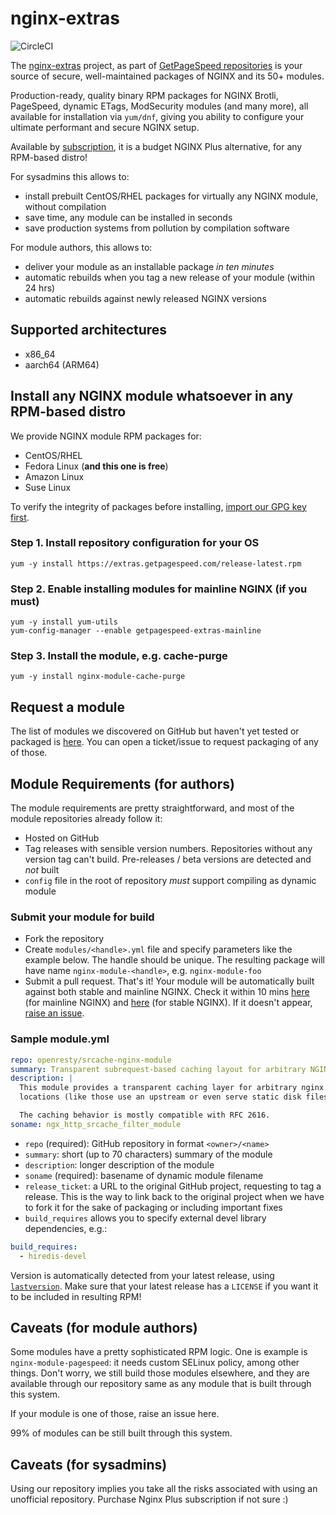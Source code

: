 # nginx-extras

![CircleCI](https://circleci.com/gh/GetPageSpeed/repotest.svg?style=shield&circle-token=db54937e3be24afebb2520f2c59ecb65a848900d)

The [nginx-extras](https://www.getpagespeed.com/nginx-extras) project, as part of [GetPageSpeed repositories](https://www.getpagespeed.com/redhat) 
is your source of secure, well-maintained packages of NGINX and its 50+ modules.

Production-ready, quality binary RPM packages for NGINX Brotli, PageSpeed, dynamic ETags, ModSecurity modules (and many more),
all available for installation via `yum/dnf`, giving you ability to configure your ultimate performant and secure NGINX setup.

Available by [subscription](https://www.getpagespeed.com/repo-subscribe), 
it is a budget NGINX Plus alternative, for any RPM-based distro!

For sysadmins this allows to:

* install prebuilt CentOS/RHEL packages for virtually any NGINX module, without compilation
* save time, any module can be installed in seconds
* save production systems from pollution by compilation software

For module authors, this allows to:

* deliver your module as an installable package *in ten minutes*
* automatic rebuilds when you tag a new release of your module (within 24 hrs)
* automatic rebuilds against newly released NGINX versions

## Supported architectures

* x86_64
* aarch64 (ARM64)

## Install any NGINX module whatsoever in any RPM-based distro

We provide NGINX module RPM packages for:

* CentOS/RHEL
* Fedora Linux (**and this one is free**)
* Amazon Linux
* Suse Linux

To verify the integrity of packages before installing, [import our GPG key first](https://nginx-extras.getpagespeed.com/integrity/).

### Step 1. Install repository configuration for your OS

    yum -y install https://extras.getpagespeed.com/release-latest.rpm

### Step 2. Enable installing modules for mainline NGINX (if you must)

    yum -y install yum-utils
    yum-config-manager --enable getpagespeed-extras-mainline

### Step 3. Install the module, e.g. cache-purge     

    yum -y install nginx-module-cache-purge

## Request a module

The list of modules we discovered on GitHub but haven't yet tested or packaged is [here](docs/nonpackaged-modules.md). 
You can open a ticket/issue to request packaging of any of those.

## Module Requirements (for authors)

The module requirements are pretty straightforward, and most of the module repositories already follow it:

* Hosted on GitHub
* Tag releases with sensible version numbers. Repositories without any version tag can't build. Pre-releases / beta versions are detected and *not* built
* `config` file in the root of repository *must* support compiling as dynamic module

### Submit your module for build

* Fork the repository
* Create `modules/<handle>.yml` file and specify parameters like the example below. The handle should be unique. The resulting package will have name `nginx-module-<handle>`, e.g. `nginx-module-foo`
* Submit a pull request. That's it! Your module will be automatically built against both stable and mainline NGINX. Check it within 10 mins [here](https://extras.getpagespeed.com/redhat/7/mainline/x86_64/repoview/letter_n.group.html) (for mainline NGINX) and [here](https://extras.getpagespeed.com/redhat/7/x86_64/repoview/letter_n.group.html) (for stable NGINX). If it doesn't appear, [raise an issue](https://github.com/GetPageSpeed/nginx-extras/issues/new).

### Sample module.yml

```yml
repo: openresty/srcache-nginx-module
summary: Transparent subrequest-based caching layout for arbitrary NGINX locations
description: |
  This module provides a transparent caching layer for arbitrary nginx
  locations (like those use an upstream or even serve static disk files).

  The caching behavior is mostly compatible with RFC 2616.
soname: ngx_http_srcache_filter_module
```

* `repo` (required): GitHub repository in format `<owner>/<name>`
* `summary`: short (up to 70 characters) summary of the module
* `description`: longer description of the module
* `soname` (required): basename of dynamic module filename
* `release_ticket`: a URL to the original GitHub project, requesting to tag a release. 
  This is the way to link back to the original project when we have to fork it for the sake of packaging or
  including important fixes 
* `build_requires` allows you to specify external devel library dependencies, e.g.:

```yml 
build_requires:
  - hiredis-devel
```

Version is automatically detected from your latest release, using [`lastversion`](https://github.com/dvershinin/lastversion).
Make sure that your latest release has a `LICENSE` if you want it to be included in resulting RPM!

## Caveats (for module authors)

Some modules have a pretty sophisticated RPM logic. 
One is example is `nginx-module-pagespeed`: it needs custom SELinux policy, among other things.
Don't worry, we still build those modules elsewhere, and 
they are available through our repository same as any module that is built through this system.

If your module is one of those, raise an issue here.

99% of modules can be still built through this system.

## Caveats (for sysadmins)

Using our repository implies you take all the risks associated with using an unofficial repository.
Purchase Nginx Plus subscription if not sure :)
